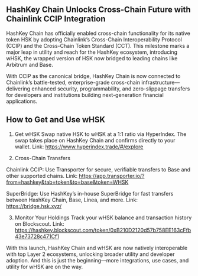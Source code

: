 ## HashKey Chain Unlocks Cross-Chain Future with Chainlink CCIP Integration

HashKey Chain has officially enabled cross-chain functionality for its native token HSK by adopting Chainlink’s Cross-Chain Interoperability Protocol (CCIP) and the Cross-Chain Token Standard (CCT). This milestone marks a major leap in utility and reach for the HashKey ecosystem, introducing wHSK, the wrapped version of HSK now bridged to leading chains like Arbitrum and Base.

With CCIP as the canonical bridge, HashKey Chain is now connected to Chainlink’s battle-tested, enterprise-grade cross-chain infrastructure—delivering enhanced security, programmability, and zero-slippage transfers for developers and institutions building next-generation financial applications.

## How to Get and Use wHSK
1. Get wHSK
Swap native HSK to wHSK at a 1:1 ratio via HyperIndex. The swap takes place on HashKey Chain and confirms directly to your wallet.
Link: https://www.hyperindex.trade/#/explore

2. Cross-Chain Transfers

Chainlink CCIP: Use Transporter for secure, verifiable transfers to Base and other supported chains.
Link: https://app.transporter.io/?from=hashkey&tab=token&to=base&token=WHSK

SuperBridge: Use HashKey’s in-house SuperBridge for fast transfers between HashKey Chain, Base, Linea, and more.
Link: https://bridge.hsk.xyz/

3. Monitor Your Holdings
Track your wHSK balance and transaction history on Blockscout.
Link: https://hashkey.blockscout.com/token/0xB210D2120d57b758EE163cFfb43e73728c471Cf1

With this launch, HashKey Chain and wHSK are now natively interoperable with top Layer 2 ecosystems, unlocking broader utility and developer adoption. And this is just the beginning—more integrations, use cases, and utility for wHSK are on the way.
